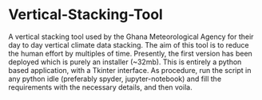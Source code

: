 # Vertical-Stacking-Tool
A vertical stacking tool used by the Ghana Meteorological Agency for their day to day vertical climate data stacking. 
The aim of this tool is to reduce the human effort by multiples of time. Presently, the first version has been deployed which is purely an installer (~32mb). 
This is entirely a python based application, with a Tkinter interface. As procedure, run the script in any python idle (preferably spyder, jupyter-notebook) and fill the requirements with the necessary details, and then voila.
